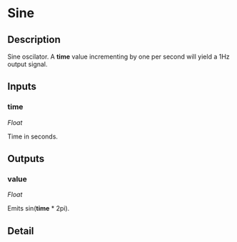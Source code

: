 # Sine

## Description
Sine oscilator. A **time** value incrementing by one per second will yield a 1Hz output signal.

## Inputs
### time

*Float*

Time in seconds.

## Outputs
### value

*Float*

Emits sin(**time** * 2pi).

## Detail

